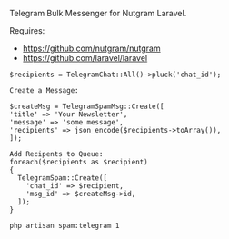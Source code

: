 Telegram Bulk Messenger for Nutgram Laravel.

Requires:
- https://github.com/nutgram/nutgram
- https://github.com/laravel/laravel


```
$recipients = TelegramChat::All()->pluck('chat_id');

Create a Message:

$createMsg = TelegramSpamMsg::Create([
'title' => 'Your Newsletter',
'message' => 'some message',
'recipients' => json_encode($recipients->toArray()),
]);

Add Recipents to Queue:
foreach($recipients as $recipient)
{
  TelegramSpam::Create([
    'chat_id' => $recipient,
    'msg_id' => $createMsg->id,
  ]);
}

php artisan spam:telegram 1

```
